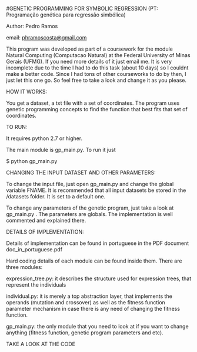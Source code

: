 #GENETIC PROGRAMMING FOR SYMBOLIC REGRESSION
(PT: Programação genética para regressão simbólica)

Author: Pedro Ramos

email: phramoscosta@gmail.com

This program was developed as part of a coursework for the module Natural Computing (Computacao Natural) at the Federal University of Minas Gerais (UFMG). If you need more details of it just email me. It is very incomplete due to the time I had to do this task (about 10 days) so I couldnt make a better code. Since I had tons of other courseworks to do by then, I just let this one go. So feel free to take a look and change it as you please.

HOW IT WORKS:

You get a dataset, a txt file with a set of coordinates. The program uses genetic programming concepts to find the function that best fits that set of coordinates.

TO RUN:

It requires python 2.7 or higher.

The main module is gp_main.py. To run it just 

$ python gp_main.py

CHANGING THE INPUT DATASET AND OTHER PARAMETERS:

To change the input file, just open gp_main.py and change the global variable FNAME. It is recommended that all input datasets be stored in the /datasets folder. It is set to a default one.

To change any parameters of the genetic program, just take a look at gp_main.py . The parameters are globals. The implementation is well commented and explained there.

DETAILS OF IMPLEMENTATION:

Details of implementation can be found in portuguese in the PDF document doc_in_portuguese.pdf 

Hard coding details of each module can be found inside them. There are three modules:

expression_tree.py: it describes the structure used for expression trees, that represent the individuals
    
individual.py: it is merely a top abstraction layer, that implements the operands (mutation and crossover) as well as the fitness function parameter mechanism in case there is any need of changing the fitness function.

gp_main.py: the only module that you need to look at if you want to change anything (fitness function, genetic program parameters and etc). 

TAKE A LOOK AT THE CODE
